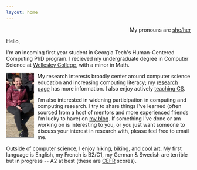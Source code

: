 ```yaml
---
layout: home
---
```


<p style="text-align:right;">My pronouns are <a href="https://pronoun.is/she">she/her</a> </p>

Hello, 

I'm an incoming first year student in Georgia Tech's Human-Centered Computing PhD program. I recieved my undergraduate degree in Computer Science at [Wellesley College](https://www.wellesley.edu/cs), with a minor in Math.

<img style="padding-right: 10px" align="left" width="15%" src="images/annabel.png">

My research interests broadly center around computer science education and increasing computing literacy; my [research page](https://annabelrothschild.com/research/) has more information. I also enjoy actively [teaching CS](https://annabelrothschild.com/teaching/).

I'm also interested in widening participation in computing and computing research. I try to share things I've learned (often sourced from a host of mentors and more experienced friends I'm lucky to have) on [my blog](https://medium.com/me/stories/public). If something I've done or am working on is interesting to you, or you just want someone to discuss your interest in research with, please feel free to email me.

Outside of computer science, I enjoy hiking, biking, and [cool art](https://annabelrothschild.com/personal/art/). My first language is English, my French is B2/C1, my German & Swedish are terrible but in progress -- A2 at best (these are [CEFR](https://en.wikipedia.org/wiki/Common_European_Framework_of_Reference_for_Languages) scores).





